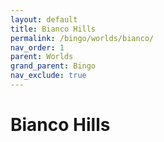 ```yaml
---
layout: default
title: Bianco Hills
permalink: /bingo/worlds/bianco/
nav_order: 1
parent: Worlds
grand_parent: Bingo
nav_exclude: true
---
```

 <!-- Remove nav_exclude once content is added! --> 
# Bianco Hills
